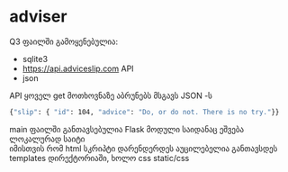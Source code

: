 # adviser
Q3 ფაილში გამოყენებულია:
* sqlite3
* <https://api.adviceslip.com> API<br>
* json

API ყოველ get მოთხოვნაზე აბრუნებს მსგავს JSON -ს
```bash
{"slip": { "id": 104, "advice": "Do, or do not. There is no try."}}
```
main ფაილში განთავსებულია Flask მოდული საიდანაც ეშვება ლოკალურად საიტი<br>
იმისთვის რომ html სკრიპტი დარენდერდეს აუცილებელია განთავსდეს templates დირექტორიაში, ხოლო css static/css
